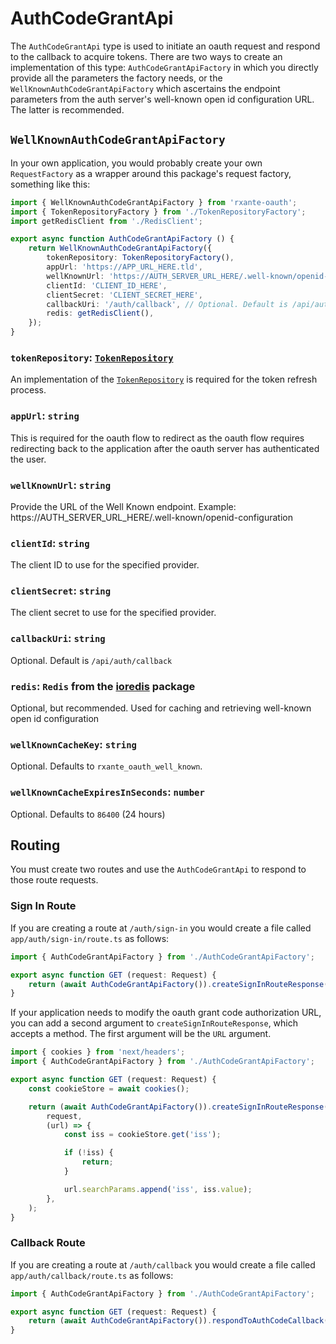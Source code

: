 # AuthCodeGrantApi

[TokenRepository]: token-repository.md
[ioredis]: https://github.com/redis/ioredis

The `AuthCodeGrantApi` type is used to initiate an oauth request and respond to the callback to acquire tokens. There are two ways to create an implementation of this type: `AuthCodeGrantApiFactory` in which you directly provide all the parameters the factory needs, or the `WellKnownAuthCodeGrantApiFactory` which ascertains the endpoint parameters from the auth server's well-known open id configuration URL. The latter is recommended.

## `WellKnownAuthCodeGrantApiFactory`

In your own application, you would probably create your own `RequestFactory` as a wrapper around this package's request factory, something like this:

```typescript
import { WellKnownAuthCodeGrantApiFactory } from 'rxante-oauth';
import { TokenRepositoryFactory } from './TokenRepositoryFactory';
import getRedisClient from './RedisClient';

export async function AuthCodeGrantApiFactory () {
    return WellKnownAuthCodeGrantApiFactory({
        tokenRepository: TokenRepositoryFactory(),
        appUrl: 'https://APP_URL_HERE.tld',
        wellKnownUrl: 'https://AUTH_SERVER_URL_HERE/.well-known/openid-configuration',
        clientId: 'CLIENT_ID_HERE',
        clientSecret: 'CLIENT_SECRET_HERE',
        callbackUri: '/auth/callback', // Optional. Default is /api/auth/callback
        redis: getRedisClient(),
    });
}
```

### `tokenRepository`: [`TokenRepository`][TokenRepository]

An implementation of the [`TokenRepository`][TokenRepository] is required for the token refresh process.

### `appUrl`: `string`

This is required for the oauth flow to redirect as the oauth flow requires redirecting back to the application after the oauth server has authenticated the user.

### `wellKnownUrl`: `string`

Provide the URL of the Well Known endpoint. Example: https://AUTH_SERVER_URL_HERE/.well-known/openid-configuration

### `clientId`: `string`

The client ID to use for the specified provider.

### `clientSecret`: `string`

The client secret to use for the specified provider.

### `callbackUri`: `string`

Optional. Default is `/api/auth/callback`

### `redis`: `Redis` from the [ioredis][ioredis] package

Optional, but recommended. Used for caching and retrieving well-known open id configuration

### `wellKnownCacheKey`: `string`

Optional. Defaults to `rxante_oauth_well_known`.

### `wellKnownCacheExpiresInSeconds`: `number`

Optional. Defaults to `86400` (24 hours)

## Routing

You must create two routes and use the `AuthCodeGrantApi` to respond to those route requests.

### Sign In Route

If you are creating a route at `/auth/sign-in` you would create a file called `app/auth/sign-in/route.ts` as follows:

```typescript
import { AuthCodeGrantApiFactory } from './AuthCodeGrantApiFactory';

export async function GET (request: Request) {
    return (await AuthCodeGrantApiFactory()).createSignInRouteResponse(request);
}
```

If your application needs to modify the oauth grant code authorization URL, you can add a second argument to `createSignInRouteResponse`, which accepts a method. The first argument will be the `URL` argument.

```typescript
import { cookies } from 'next/headers';
import { AuthCodeGrantApiFactory } from './AuthCodeGrantApiFactory';

export async function GET (request: Request) {
    const cookieStore = await cookies();

    return (await AuthCodeGrantApiFactory()).createSignInRouteResponse(
        request,
        (url) => {
            const iss = cookieStore.get('iss');

            if (!iss) {
                return;
            }

            url.searchParams.append('iss', iss.value);
        },
    );
}
```

### Callback Route

If you are creating a route at `/auth/callback` you would create a file called `app/auth/callback/route.ts` as follows:

```typescript
import { AuthCodeGrantApiFactory } from './AuthCodeGrantApiFactory';

export async function GET (request: Request) {
    return (await AuthCodeGrantApiFactory()).respondToAuthCodeCallback(request);
}
```

